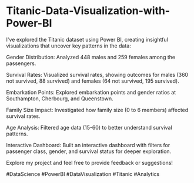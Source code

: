 # Titanic-Data-Visualization-with-Power-BI
I've explored the Titanic dataset using Power BI, creating insightful visualizations that uncover key patterns in the data:

Gender Distribution: Analyzed 448 males and 259 females among the passengers.

Survival Rates: Visualized survival rates, showing outcomes for males (360 not survived, 88 survived) and females (64 not survived, 195 survived).

Embarkation Points: Explored embarkation points and gender ratios at Southampton, Cherbourg, and Queenstown.

Family Size Impact: Investigated how family size (0 to 6 members) affected survival rates.

Age Analysis: Filtered age data (15-60) to better understand survival patterns.

Interactive Dashboard: Built an interactive dashboard with filters for passenger class, gender, and survival status for deeper exploration.

Explore my project and feel free to provide feedback or suggestions!

#DataScience #PowerBI #DataVisualization #Titanic #Analytics
